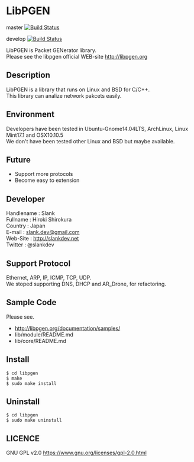 # LibPGEN

master [![Build Status](https://travis-ci.org/slankdev/libpgen.svg?branch=master)](https://travis-ci.org/slankdev/libpgen)

develop [![Build Status](https://travis-ci.org/slankdev/libpgen.svg?branch=develop)](https://travis-ci.org/slankdev/libpgen)


LibPGEN is Packet GENerator library.  
Please see the libpgen official WEB-site http://libpgen.org

## Description
LibPGEN is a library that runs on Linux and BSD for C/C++.  
This library can analize network pakcets easily.


## Environment
Developers have been tested in Ubuntu-Gnome14.04LTS, ArchLinux, Linux Mint17.1 and OSX10.10.5  
We don't have been tested other Linux and BSD but maybe available.

 

## Future
* Support more protocols  
* Become easy to extension 


## Developer
Handlename  : Slank  
Fullname    : Hiroki Shirokura  
Country     : Japan  
E-mail      : slank.dev@gmail.com  
Web-Site    : http://slankdev.net  
Twitter     : @slankdev  


## Support Protocol
Ethernet, ARP, IP, ICMP, TCP, UDP.  
We stoped supporting DNS, DHCP and AR_Drone, for refactoring. 


## Sample Code

Please see.
 - http://libpgen.org/documentation/samples/
 - lib/module/README.md
 - lib/core/README.md




## Install

	$ cd libpgen
	$ make
	$ sudo make install

## Uninstall 

	$ cd libpgen
	$ sudo make uninstall


## LICENCE

GNU GPL v2.0 https://www.gnu.org/licenses/gpl-2.0.html 
